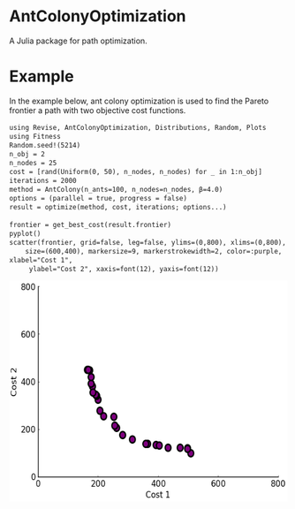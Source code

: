 # AntColonyOptimization

A Julia package for path optimization.

# Example
In the example below, ant colony optimization is used to find the Pareto frontier a path with two objective cost functions. 
```@julia
using Revise, AntColonyOptimization, Distributions, Random, Plots
using Fitness
Random.seed!(5214)
n_obj = 2
n_nodes = 25
cost = [rand(Uniform(0, 50), n_nodes, n_nodes) for _ in 1:n_obj]
iterations = 2000
method = AntColony(n_ants=100, n_nodes=n_nodes, β=4.0)
options = (parallel = true, progress = false)
result = optimize(method, cost, iterations; options...)

frontier = get_best_cost(result.frontier)
pyplot()
scatter(frontier, grid=false, leg=false, ylims=(0,800), xlims=(0,800),
    size=(600,400), markersize=9, markerstrokewidth=2, color=:purple, xlabel="Cost 1",
     ylabel="Cost 2", xaxis=font(12), yaxis=font(12))
```

<img src="Examples/example.png" alt="" width="600" height="400">
